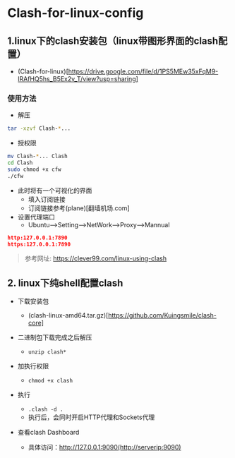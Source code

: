 # Clash-for-linux-config
## 1.linux下的clash安装包（linux带图形界面的clash配置）
+ (Clash-for-linux)[https://drive.google.com/file/d/1PS5MEw35xFqM9-lRAfHQ5hs_B5Ex2v_T/view?usp=sharing]
### 使用方法
+ 解压
```bash
tar -xzvf Clash-*...
```
+ 授权限
```bash
mv Clash-*... Clash
cd Clash
sudo chmod +x cfw
./cfw
```
+ 此时将有一个可视化的界面
  + 填入订阅链接
  + 订阅链接参考(plane)[翻墙机场.com]
+ 设置代理端口
  + Ubuntu-->Setting-->NetWork-->Proxy-->Mannual
```json
http:127.0.0.1:7890
https:127.0.0.1:7890
``` 

> 参考网址: https://clever99.com/linux-using-clash
## 2. linux下纯shell配置clash
+ 下载安装包 
  + (clash-linux-amd64.tar.gz)[https://github.com/Kuingsmile/clash-core]
+ 二进制包下载完成之后解压
  + `unzip clash*`
+ 加执行权限
  + `chmod +x clash`
+ 执行
  + `.clash -d .`
  + 执行后，会同时开启HTTP代理和Sockets代理

+ 查看clash Dashboard
  + 具体访问：http://127.0.0.1:9090(http://serverip:9090)
   


